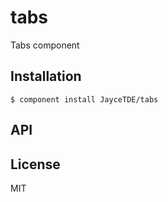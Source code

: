 
# tabs

  Tabs component

## Installation

    $ component install JayceTDE/tabs

## API

   

## License

  MIT
